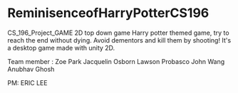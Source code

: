 # ReminisenceofHarryPotterCS196
CS_196_Project_GAME 2D top down game 
Harry potter themed game, try to reach the end without dying. 
Avoid dementors and kill them by shooting! 
It's a desktop game made with unity 2D. 

Team member : 
Zoe Park 
Jacquelin Osborn 
Lawson Probasco 
John Wang 
Anubhav Ghosh

PM: ERIC LEE 
